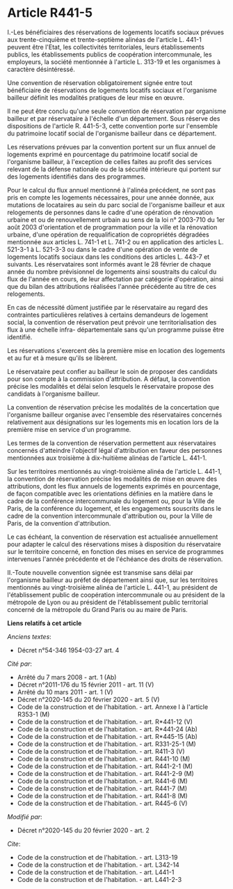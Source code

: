 # Article R441-5

I.-Les bénéficiaires des réservations de logements locatifs sociaux prévues aux trente-cinquième et trente-septième alinéas
de l'article L. 441-1 peuvent être l'Etat, les collectivités territoriales, leurs établissements publics, les établissements
publics de coopération intercommunale, les employeurs, la société mentionnée à l'article L. 313-19 et les organismes à
caractère désintéressé.

Une convention de réservation obligatoirement signée entre tout bénéficiaire de réservations de logements locatifs sociaux et
l'organisme bailleur définit les modalités pratiques de leur mise en œuvre.

Il ne peut être conclu qu'une seule convention de réservation par organisme bailleur et par réservataire à l'échelle d'un
département. Sous réserve des dispositions de l'article R. 441-5-3, cette convention porte sur l'ensemble du patrimoine
locatif social de l'organisme bailleur dans ce département.

Les réservations prévues par la convention portent sur un flux annuel de logements exprimé en pourcentage du patrimoine
locatif social de l'organisme bailleur, à l'exception de celles faites au profit des services relevant de la défense
nationale ou de la sécurité intérieure qui portent sur des logements identifiés dans des programmes.

Pour le calcul du flux annuel mentionné à l'alinéa précédent, ne sont pas pris en compte les logements nécessaires, pour une
année donnée, aux mutations de locataires au sein du parc social de l'organisme bailleur et aux relogements de personnes dans
le cadre d'une opération de rénovation urbaine et ou de renouvellement urbain au sens de la loi n° 2003-710 du 1er août 2003
d'orientation et de programmation pour la ville et la rénovation urbaine, d'une opération de requalification de copropriétés
dégradées mentionnée aux articles L. 741-1 et L. 741-2 ou en application des articles L. 521-3-1 à L. 521-3-3 ou dans le
cadre d'une opération de vente de logements locatifs sociaux dans les conditions des articles L. 443-7 et suivants. Les
réservataires sont informés avant le 28 février de chaque année du nombre prévisionnel de logements ainsi soustraits du
calcul du flux de l'année en cours, de leur affectation par catégorie d'opération, ainsi que du bilan des attributions
réalisées l'année précédente au titre de ces relogements.

En cas de nécessité dûment justifiée par le réservataire au regard des contraintes particulières relatives à certains
demandeurs de logement social, la convention de réservation peut prévoir une territorialisation des flux à une échelle infra-
départementale sans qu'un programme puisse être identifié.

Les réservations s'exercent dès la première mise en location des logements et au fur et à mesure qu'ils se libèrent.

Le réservataire peut confier au bailleur le soin de proposer des candidats pour son compte à la commission d'attribution. A
défaut, la convention précise les modalités et délai selon lesquels le réservataire propose des candidats à l'organisme
bailleur.

La convention de réservation précise les modalités de la concertation que l'organisme bailleur organise avec l'ensemble des
réservataires concernés relativement aux désignations sur les logements mis en location lors de la première mise en service
d'un programme.

Les termes de la convention de réservation permettent aux réservataires concernés d'atteindre l'objectif légal d'attribution
en faveur des personnes mentionnées aux troisième à dix-huitième alinéas de l'article L. 441-1.

Sur les territoires mentionnés au vingt-troisième alinéa de l'article L. 441-1, la convention de réservation précise les
modalités de mise en œuvre des attributions, dont les flux annuels de logements exprimés en pourcentage, de façon compatible
avec les orientations définies en la matière dans le cadre de la conférence intercommunale du logement ou, pour la Ville de
Paris, de la conférence du logement, et les engagements souscrits dans le cadre de la convention intercommunale d'attribution
ou, pour la Ville de Paris, de la convention d'attribution.

Le cas échéant, la convention de réservation est actualisée annuellement pour adapter le calcul des réservations mises à
disposition du réservataire sur le territoire concerné, en fonction des mises en service de programmes intervenues l'année
précédente et de l'échéance des droits de réservation.

II.-Toute nouvelle convention signée est transmise sans délai par l'organisme bailleur au préfet de département ainsi que,
sur les territoires mentionnés au vingt-troisième alinéa de l'article L. 441-1, au président de l'établissement public de
coopération intercommunale ou au président de la métropole de Lyon ou au président de l'établissement public territorial
concerné de la métropole du Grand Paris ou au maire de Paris.

**Liens relatifs à cet article**

_Anciens textes_:

  - Décret n°54-346 1954-03-27 art. 4

_Cité par_:

  - Arrêté du 7 mars 2008 - art. 1 (Ab)
  - Décret n°2011-176 du 15 février 2011 - art. 11 (V)
  - Arrêté du 10 mars 2011 - art. 1 (V)
  - Décret n°2020-145 du 20 février 2020 - art. 5 (V)
  - Code de la construction et de l'habitation. - art. Annexe I à l'article R353-1 (M)
  - Code de la construction et de l'habitation. - art. R*441-12 (V)
  - Code de la construction et de l'habitation. - art. R*441-24 (Ab)
  - Code de la construction et de l'habitation. - art. R*445-15 (Ab)
  - Code de la construction et de l'habitation. - art. R331-25-1 (M)
  - Code de la construction et de l'habitation. - art. R411-3 (V)
  - Code de la construction et de l'habitation. - art. R441-10 (M)
  - Code de la construction et de l'habitation. - art. R441-2-1 (M)
  - Code de la construction et de l'habitation. - art. R441-2-9 (M)
  - Code de la construction et de l'habitation. - art. R441-6 (M)
  - Code de la construction et de l'habitation. - art. R441-7 (M)
  - Code de la construction et de l'habitation. - art. R441-8 (M)
  - Code de la construction et de l'habitation. - art. R445-6 (V)

_Modifié par_:

  - Décret n°2020-145 du 20 février 2020 - art. 2

_Cite_:

  - Code de la construction et de l'habitation. - art. L313-19
  - Code de la construction et de l'habitation. - art. L342-14
  - Code de la construction et de l'habitation. - art. L441-1
  - Code de la construction et de l'habitation. - art. L441-2-3

